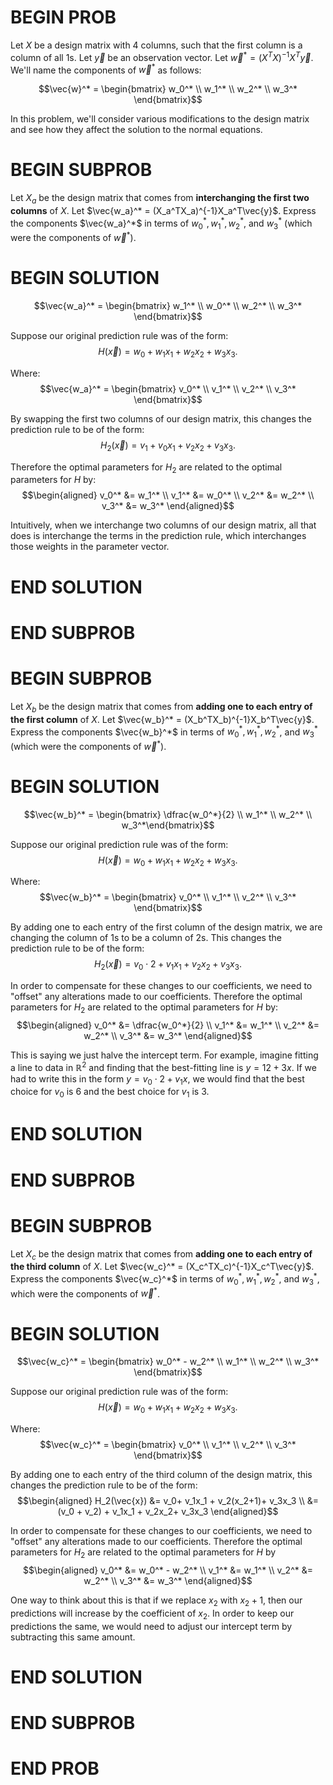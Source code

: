 # BEGIN PROB

Let $X$ be a design matrix with 4 columns, such that the first column is a column of all $1$s. Let $\vec{y}$ be an observation vector. Let $\vec{w}^* = (X^TX)^{-1}X^T\vec{y}.$ We'll name the components of $\vec{w}^*$ as follows:

$$\vec{w}^* = \begin{bmatrix} w_0^* \\ w_1^* \\ w_2^* \\ w_3^* \end{bmatrix}$$

In this problem, we'll consider various modifications to the design matrix and see how they affect the solution to the normal equations.

# BEGIN SUBPROB

Let $X_a$ be the design matrix that comes from **interchanging the first two columns** of $X$. Let $\vec{w_a}^* = (X_a^TX_a)^{-1}X_a^T\vec{y}$. Express the components $\vec{w_a}^*$ in terms of $w_0^*, w_1^*, w_2^*$, and $w_3^*$ (which were the components of $\vec{w}^*$).

# BEGIN SOLUTION

$$\vec{w_a}^* = \begin{bmatrix} w_1^* \\ w_0^* \\ w_2^* \\ w_3^* \end{bmatrix}$$

Suppose our original prediction rule was of the form: 
$$H(\vec{x}) = w_0 + w_1x_1+ w_2x_2+  w_3x_3.$$ 

Where: 
$$\vec{w_a}^* = \begin{bmatrix} v_0^* \\ v_1^* \\ v_2^* \\ v_3^* \end{bmatrix}$$

By swapping the first two columns of our design matrix, this changes the prediction rule to be of the form: 
$$H_2(\vec{x}) = v_1 + v_0x_1 + v_2x_2+  v_3x_3.$$ 

Therefore the optimal parameters for $H_2$ are related to the optimal parameters for $H$ by:
$$\begin{aligned} v_0^* &= w_1^* \\ v_1^* &= w_0^* \\ v_2^* &= w_2^* \\ v_3^* &= w_3^* \end{aligned}$$

Intuitively, when we interchange two columns of our design matrix, all that does is interchange the terms in the prediction rule, which interchanges those weights in the parameter vector.

# END SOLUTION

# END SUBPROB 

# BEGIN SUBPROB

Let $X_b$ be the design matrix that comes from **adding one to each entry of the first column** of $X$. Let $\vec{w_b}^* = (X_b^TX_b)^{-1}X_b^T\vec{y}$. Express the components $\vec{w_b}^*$ in terms of $w_0^*, w_1^*, w_2^*$, and $w_3^*$ (which were the components of $\vec{w}^*$).

# BEGIN SOLUTION

$$\vec{w_b}^* = \begin{bmatrix} \dfrac{w_0^*}{2}  \\ w_1^* \\ w_2^* \\ w_3^*\end{bmatrix}$$

Suppose our original prediction rule was of the form:
$$H(\vec{x}) = w_0 + w_1x_1+ w_2x_2+  w_3x_3.$$ 

Where: 
$$\vec{w_b}^* = \begin{bmatrix} v_0^* \\ v_1^* \\ v_2^* \\ v_3^* \end{bmatrix}$$

By adding one to each entry of the first column of the design matrix, we are changing the column of $1$s to be a column of $2$s. This changes the prediction rule to be of the form:
$$H_2(\vec{x}) = v_0\cdot 2+ v_1x_1 + v_2x_2+  v_3x_3.$$

In order to compensate for these changes to our coefficients, we need to "offset" any alterations made to our coefficients. 
Therefore the optimal parameters for $H_2$ are related to the optimal parameters for $H$ by: 
$$\begin{aligned} v_0^* &= \dfrac{w_0^*}{2} \\ v_1^* &= w_1^* \\ v_2^* &= w_2^* \\ v_3^* &= w_3^* \end{aligned}$$

This is saying we just halve the intercept term. For example, imagine fitting a line to data in $\mathbb{R}^2$ and finding that the best-fitting line is $y=12+3x$. If we had to write this in the form $y=v_0\cdot 2 + v_1x$, we would find that the best choice for $v_0$ is $6$ and the best choice for $v_1$ is $3$.

# END SOLUTION

# END SUBPROB 

# BEGIN SUBPROB

Let $X_c$ be the design matrix that comes from **adding one to each entry of the third column** of $X$. Let $\vec{w_c}^* = (X_c^TX_c)^{-1}X_c^T\vec{y}$. Express the components $\vec{w_c}^*$ in terms of $w_0^*, w_1^*, w_2^*$, and $w_3^*$, which were the components of $\vec{w}^*$.

# BEGIN SOLUTION

$$\vec{w_c}^* = \begin{bmatrix} w_0^* - w_2^*  \\ w_1^* \\ w_2^* \\ w_3^* \end{bmatrix}$$

Suppose our original prediction rule was of the form:
$$H(\vec{x}) = w_0 + w_1x_1+ w_2x_2+  w_3x_3.$$ 

Where: 
$$\vec{w_c}^* = \begin{bmatrix} v_0^* \\ v_1^* \\ v_2^* \\ v_3^* \end{bmatrix}$$

By adding one to each entry of the third column of the design matrix, this changes the prediction rule to be of the form: 
$$\begin{aligned} H_2(\vec{x}) &= v_0+ v_1x_1 + v_2(x_2+1)+  v_3x_3 \\ &= (v_0 + v_2) + v_1x_1 + v_2x_2+  v_3x_3 \end{aligned}$$ 

In order to compensate for these changes to our coefficients, we need to "offset" any alterations made to our coefficients. 
Therefore the optimal parameters for $H_2$ are related
to the optimal parameters for $H$ by 
$$\begin{aligned} v_0^* &= w_0^* - w_2^* \\ v_1^* &= w_1^* \\ v_2^* &= w_2^* \\ v_3^* &= w_3^* \end{aligned}$$

One way to think about this is that if we replace $x_2$ with $x_2+1$, then our predictions will increase by the coefficient of $x_2$. In order to keep our predictions the same, we would need to adjust our intercept term by subtracting this same amount.

# END SOLUTION

# END SUBPROB 

# END PROB